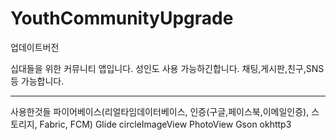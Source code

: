 # YouthCommunityUpgrade
업데이트버전

십대들을 위한 커뮤니티 앱입니다. 성인도 사용 가능하긴합니다.
채팅,게시판,친구,SNS 등 가능합니다.

---------------------------------------------------------------------

사용한것들
파이어베이스(리얼타임데이터베이스, 인증(구글,페이스북,이메일인증), 스토리지, Fabric, FCM)
Glide
circleImageView
PhotoView
Gson
okhttp3

